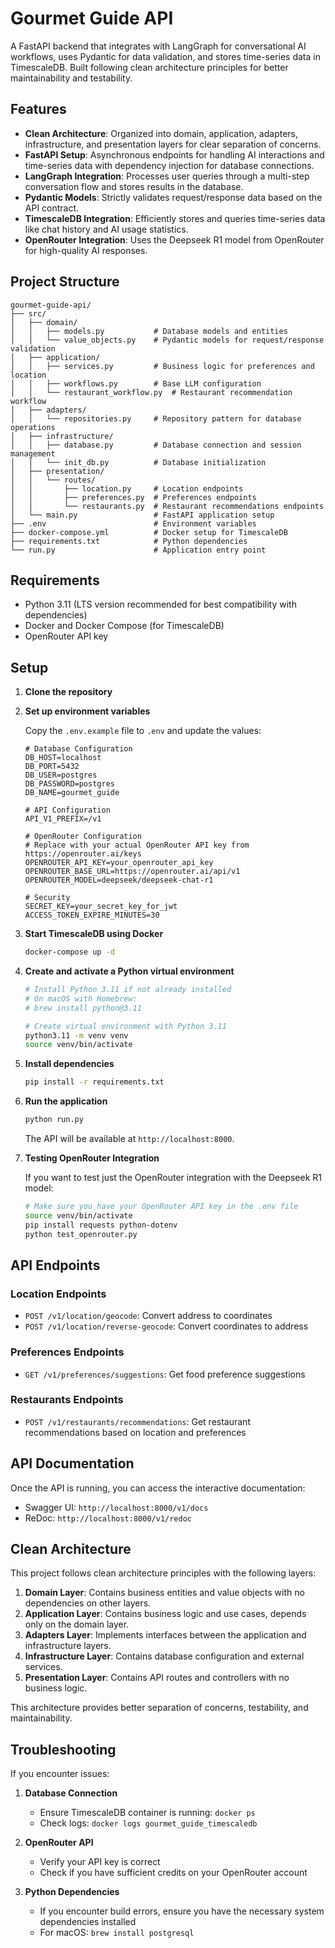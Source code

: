 # Gourmet Guide API

A FastAPI backend that integrates with LangGraph for conversational AI workflows, uses Pydantic for data validation, and stores time-series data in TimescaleDB. Built following clean architecture principles for better maintainability and testability.

## Features

- **Clean Architecture**: Organized into domain, application, adapters, infrastructure, and presentation layers for clear separation of concerns.
- **FastAPI Setup**: Asynchronous endpoints for handling AI interactions and time-series data with dependency injection for database connections.
- **LangGraph Integration**: Processes user queries through a multi-step conversation flow and stores results in the database.
- **Pydantic Models**: Strictly validates request/response data based on the API contract.
- **TimescaleDB Integration**: Efficiently stores and queries time-series data like chat history and AI usage statistics.
- **OpenRouter Integration**: Uses the Deepseek R1 model from OpenRouter for high-quality AI responses.

## Project Structure

```
gourmet-guide-api/
├── src/
│   ├── domain/
│   │   ├── models.py           # Database models and entities
│   │   └── value_objects.py    # Pydantic models for request/response validation
│   ├── application/
│   │   ├── services.py         # Business logic for preferences and location
│   │   ├── workflows.py        # Base LLM configuration
│   │   └── restaurant_workflow.py  # Restaurant recommendation workflow
│   ├── adapters/
│   │   └── repositories.py     # Repository pattern for database operations
│   ├── infrastructure/
│   │   ├── database.py         # Database connection and session management
│   │   └── init_db.py          # Database initialization
│   ├── presentation/
│   │   └── routes/
│   │       ├── location.py     # Location endpoints
│   │       ├── preferences.py  # Preferences endpoints
│   │       └── restaurants.py  # Restaurant recommendations endpoints
│   └── main.py                 # FastAPI application setup
├── .env                        # Environment variables
├── docker-compose.yml          # Docker setup for TimescaleDB
├── requirements.txt            # Python dependencies
└── run.py                      # Application entry point
```

## Requirements

- Python 3.11 (LTS version recommended for best compatibility with dependencies)
- Docker and Docker Compose (for TimescaleDB)
- OpenRouter API key

## Setup

1. **Clone the repository**

2. **Set up environment variables**

   Copy the `.env.example` file to `.env` and update the values:

   ```
   # Database Configuration
   DB_HOST=localhost
   DB_PORT=5432
   DB_USER=postgres
   DB_PASSWORD=postgres
   DB_NAME=gourmet_guide

   # API Configuration
   API_V1_PREFIX=/v1

   # OpenRouter Configuration
   # Replace with your actual OpenRouter API key from https://openrouter.ai/keys
   OPENROUTER_API_KEY=your_openrouter_api_key
   OPENROUTER_BASE_URL=https://openrouter.ai/api/v1
   OPENROUTER_MODEL=deepseek/deepseek-chat-r1

   # Security
   SECRET_KEY=your_secret_key_for_jwt
   ACCESS_TOKEN_EXPIRE_MINUTES=30
   ```

3. **Start TimescaleDB using Docker**

   ```bash
   docker-compose up -d
   ```

4. **Create and activate a Python virtual environment**

   ```bash
   # Install Python 3.11 if not already installed
   # On macOS with Homebrew:
   # brew install python@3.11
   
   # Create virtual environment with Python 3.11
   python3.11 -m venv venv
   source venv/bin/activate
   ```

5. **Install dependencies**

   ```bash
   pip install -r requirements.txt
   ```

6. **Run the application**

   ```bash
   python run.py
   ```

   The API will be available at `http://localhost:8000`.

7. **Testing OpenRouter Integration**

   If you want to test just the OpenRouter integration with the Deepseek R1 model:

   ```bash
   # Make sure you have your OpenRouter API key in the .env file
   source venv/bin/activate
   pip install requests python-dotenv
   python test_openrouter.py
   ```

## API Endpoints

### Location Endpoints

- `POST /v1/location/geocode`: Convert address to coordinates
- `POST /v1/location/reverse-geocode`: Convert coordinates to address

### Preferences Endpoints

- `GET /v1/preferences/suggestions`: Get food preference suggestions

### Restaurants Endpoints

- `POST /v1/restaurants/recommendations`: Get restaurant recommendations based on location and preferences

## API Documentation

Once the API is running, you can access the interactive documentation:

- Swagger UI: `http://localhost:8000/v1/docs`
- ReDoc: `http://localhost:8000/v1/redoc`

## Clean Architecture

This project follows clean architecture principles with the following layers:

1. **Domain Layer**: Contains business entities and value objects with no dependencies on other layers.
2. **Application Layer**: Contains business logic and use cases, depends only on the domain layer.
3. **Adapters Layer**: Implements interfaces between the application and infrastructure layers.
4. **Infrastructure Layer**: Contains database configuration and external services.
5. **Presentation Layer**: Contains API routes and controllers with no business logic.

This architecture provides better separation of concerns, testability, and maintainability.

## Troubleshooting

If you encounter issues:

1. **Database Connection**
   - Ensure TimescaleDB container is running: `docker ps`
   - Check logs: `docker logs gourmet_guide_timescaledb`

2. **OpenRouter API**
   - Verify your API key is correct
   - Check if you have sufficient credits on your OpenRouter account

3. **Python Dependencies**
   - If you encounter build errors, ensure you have the necessary system dependencies installed
   - For macOS: `brew install postgresql`
